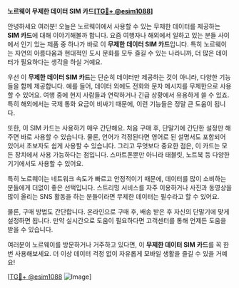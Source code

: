 **노르웨이 무제한 데이터 SIM 카드[[TG💪+ @esim1088](https://t.me/s/esim1088)]**

안녕하세요 여러분! 오늘은 노르웨이에서 사용할 수 있는 무제한 데이터를 제공하는 **SIM 카드**에 대해 이야기해볼까 합니다. 요즘 여행자나 해외에서 일하고 있는 분들 사이에서 인기 있는 제품 중 하나가 바로 이 **무제한 데이터 SIM 카드**입니다. 특히 노르웨이는 자연의 아름다움과 현대적인 도시 문화를 모두 즐길 수 있는 나라니까, 더 많은 데이터가 필요하다는 생각을 하실 거예요.

우선 이 **무제한 데이터 SIM 카드**는 단순히 데이터만 제공하는 것이 아니라, 다양한 기능들을 함께 제공합니다. 예를 들어, 데이터 외에도 전화와 문자 메시지를 무제한으로 사용할 수 있어요. 여행 중에 현지 사람들과 연락하거나 긴급 상황에서 유용하게 쓸 수 있죠. 특히 해외에서는 국제 통화 요금이 비싸기 때문에, 이런 기능들은 정말 큰 도움이 됩니다.

또한, 이 SIM 카드는 사용하기 매우 간단해요. 처음 구매 후, 단말기에 간단한 설정만 해주면 바로 사용할 수 있습니다. 물론, 언어가 걱정된다면 영어로 된 설명서도 포함되어 있어서 초보자도 쉽게 사용할 수 있습니다. 그리고 무엇보다 중요한 점은, 이 카드는 모든 장치에서 사용 가능하다는 점입니다. 스마트폰뿐만 아니라 태블릿, 노트북 등 다양한 기기에서도 사용할 수 있어요.

특히 노르웨이는 네트워크 속도가 빠르고 안정적이기 때문에, 데이터를 많이 소비하는 분들에게 더없이 좋은 선택입니다. 스트리밍 서비스를 자주 이용하거나 사진과 동영상을 많이 올리는 SNS 활동을 하는 분들이라면 무제한 데이터는 필수라고 할 수 있어요.

물론, 구매 방법도 간단합니다. 온라인으로 구매 후, 배송 받은 후 자신의 단말기에 맞게 설정하면 됩니다. 만약 실시간으로 도움이 필요하다면 고객센터를 통해 언제든 도움을 받을 수 있습니다.

여러분이 노르웨이를 방문하거나 거주하고 있다면, 이 **무제한 데이터 SIM 카드**를 꼭 한번 사용해보세요. 더 이상 데이터 걱정 없이 자유롭게 모바일 생활을 즐길 수 있을 거예요!

[[TG💪+ @esim1088](https://t.me/s/esim1088) ![Image](https://i.postimg.cc/Y0z9fWf4/image.png)]